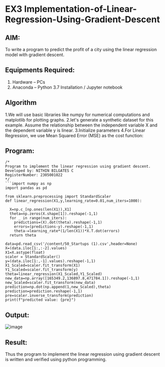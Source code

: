 # EX3 Implementation-of-Linear-Regression-Using-Gradient-Descent

## AIM:
To write a program to predict the profit of a city using the linear regression model with gradient descent.

## Equipments Required:
1. Hardware – PCs
2. Anaconda – Python 3.7 Installation / Jupyter notebook

## Algorithm
1.We will use basic libraries like numpy for numerical computations and matplotlib for plotting graphs. 
2.let's generate a synthetic dataset for this example. Assume the relationship between the independent variable X and the dependent variable y is linear.
3.Initialize parameters
4.For Linear Regression, we use Mean Squared Error (MSE) as the cost function:

## Program:
```
/*
Program to implement the linear regression using gradient descent.
Developed by: NITHIN BILGATES C
RegisterNumber: 2305001022 
*/
```import numpy as np
import pandas as pd

from sklearn.preprocessing import StandardScaler
def linear_regression(X1,y,learning_rate=0.01,num_iters=1000):

  X=np.c_[np.ones(len(X1)),X1]
  theta=np.zeros(X.shape[1]).reshape(-1,1)
  for _ in range(num_iters):
    predictions=(X).dot(theta).reshape(-1,1)
    errors=(predictions-y).reshape(-1,1)
    theta-=learning_rate*(1/len(X1))*X.T.dot(errors)
  return theta

data=pd.read_csv('/content/50_Startups (1).csv',header=None)
X=(data.iloc[1:,:-2].values)
X1=X.astype(float)
scaler = StandardScaler()
y=(data.iloc[1:,-1].values).reshape(-1,1)
X1_Scaled=scaler.fit_transform(X1)
Y1_Scaled=scaler.fit_transform(y)
theta=linear_regression(X1_Scaled,Y1_Scaled)
new_data=np.array([165349.2,136897.8,471784.1]).reshape(-1,1)
new_Scaled=scaler.fit_transform(new_data)
prediction=np.dot(np.append(1,new_Scaled),theta)
prediction=prediction.reshape(-1,1)
pre=scaler.inverse_transform(prediction)
print(f"predicted value: {pre}")
```
## Output:
![image](https://github.com/user-attachments/assets/9cf62ed8-380d-46d3-9981-25e647ccdc12)



## Result:
Thus the program to implement the linear regression using gradient descent is written and verified using python programming.
